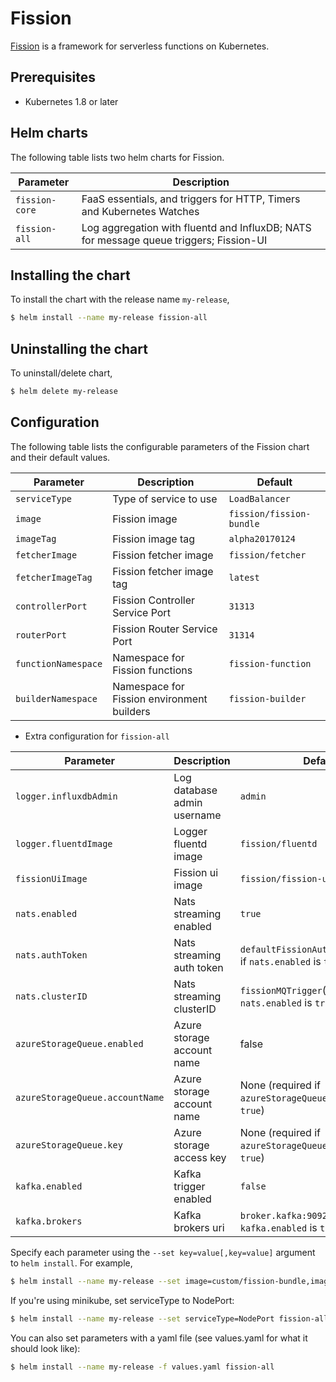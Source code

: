 # Fission

[Fission](http://fission.io/) is a framework for serverless functions on Kubernetes.


## Prerequisites

- Kubernetes 1.8 or later


## Helm charts

The following table lists two helm charts for Fission.

| Parameter      | Description                                                                            |
| ---------------| ---------------------------------------------------------------------------------------|
| `fission-core` | FaaS essentials, and triggers for HTTP, Timers and Kubernetes Watches                  |
| `fission-all`  | Log aggregation with fluentd and InfluxDB; NATS for message queue triggers; Fission-UI |

## Installing the chart

To install the chart with the release name `my-release`,

```bash
$ helm install --name my-release fission-all
```

## Uninstalling the chart

To uninstall/delete chart,

```bash
$ helm delete my-release
```

## Configuration

The following table lists the configurable parameters of the Fission chart and their default values.

| Parameter           | Description                                | Default                  |
| ------------------- | ------------------------------------------ | ------------------------ |
| `serviceType`       | Type of service to use                     | `LoadBalancer`           |
| `image`             | Fission image                              | `fission/fission-bundle` |
| `imageTag`          | Fission image tag                          | `alpha20170124`          |
| `fetcherImage`      | Fission fetcher image                      | `fission/fetcher`        |
| `fetcherImageTag`   | Fission fetcher image tag                  | `latest`                 |
| `controllerPort`    | Fission Controller Service Port            | `31313`                  |
| `routerPort`        | Fission Router Service Port                | `31314`                  |
| `functionNamespace` | Namespace for Fission functions            | `fission-function`       |
| `builderNamespace`  | Namespace for Fission environment builders | `fission-builder`        |

* Extra configuration for `fission-all`

| Parameter                       | Description                 | Default                                                    |
| ------------------------------- | --------------------------- | ---------------------------------------------------------- |
| `logger.influxdbAdmin`          | Log database admin username | `admin`                                                    |
| `logger.fluentdImage`           | Logger fluentd image        | `fission/fluentd`                                          |
| `fissionUiImage`                | Fission ui image            | `fission/fission-ui:0.1.0`                                 |
| `nats.enabled`                | Nats streaming enabled   | `true`                                  |
| `nats.authToken`                | Nats streaming auth token   | `defaultFissionAuthToken`(required if `nats.enabled` is `true`) |
| `nats.clusterID`                | Nats streaming clusterID    | `fissionMQTrigger`(required if `nats.enabled` is `true`) |
| `azureStorageQueue.enabled` | Azure storage account name  | false |
| `azureStorageQueue.accountName` | Azure storage account name  | None (required if `azureStorageQueue.enabled` is `true`) |
| `azureStorageQueue.key`         | Azure storage access key    | None (required if `azureStorageQueue.enabled` is `true`) |
| `kafka.enabled`  | Kafka trigger enabled           | `false`                    |
| `kafka.brokers`  | Kafka brokers uri               | `broker.kafka:9092`  (required if `kafka.enabled` is `true`)          |



Specify each parameter using the `--set key=value[,key=value]` argument to `helm install`. For example,

```bash
$ helm install --name my-release --set image=custom/fission-bundle,imageTag=v1 fission-all
```

If you're using minikube, set serviceType to NodePort:

```bash
$ helm install --name my-release --set serviceType=NodePort fission-all
```

You can also set parameters with a yaml file (see values.yaml for
what it should look like):

```bash
$ helm install --name my-release -f values.yaml fission-all
```
